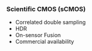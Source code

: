 ### Scientific CMOS (sCMOS)

-   Correlated double sampling
-   HDR
-   On-sensor Fusion
-   Commercial availability

